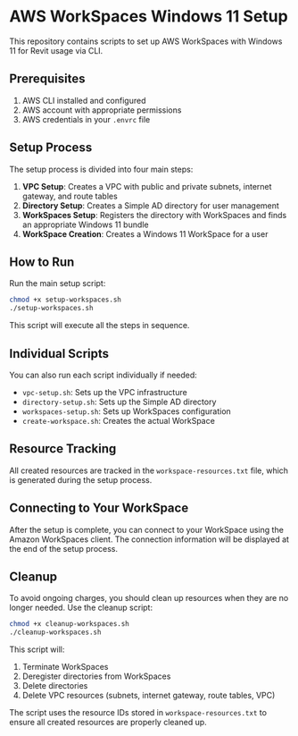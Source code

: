 # AWS WorkSpaces Windows 11 Setup

This repository contains scripts to set up AWS WorkSpaces with Windows 11 for Revit usage via CLI.

## Prerequisites

1. AWS CLI installed and configured
2. AWS account with appropriate permissions
3. AWS credentials in your `.envrc` file

## Setup Process

The setup process is divided into four main steps:

1. **VPC Setup**: Creates a VPC with public and private subnets, internet gateway, and route tables
2. **Directory Setup**: Creates a Simple AD directory for user management
3. **WorkSpaces Setup**: Registers the directory with WorkSpaces and finds an appropriate Windows 11 bundle
4. **WorkSpace Creation**: Creates a Windows 11 WorkSpace for a user

## How to Run

Run the main setup script:

```bash
chmod +x setup-workspaces.sh
./setup-workspaces.sh
```

This script will execute all the steps in sequence.

## Individual Scripts

You can also run each script individually if needed:

- `vpc-setup.sh`: Sets up the VPC infrastructure
- `directory-setup.sh`: Sets up the Simple AD directory
- `workspaces-setup.sh`: Sets up WorkSpaces configuration
- `create-workspace.sh`: Creates the actual WorkSpace

## Resource Tracking

All created resources are tracked in the `workspace-resources.txt` file, which is generated during the setup process.

## Connecting to Your WorkSpace

After the setup is complete, you can connect to your WorkSpace using the Amazon WorkSpaces client. The connection information will be displayed at the end of the setup process.

## Cleanup

To avoid ongoing charges, you should clean up resources when they are no longer needed. Use the cleanup script:

```bash
chmod +x cleanup-workspaces.sh
./cleanup-workspaces.sh
```

This script will:

1. Terminate WorkSpaces
2. Deregister directories from WorkSpaces
3. Delete directories
4. Delete VPC resources (subnets, internet gateway, route tables, VPC)

The script uses the resource IDs stored in `workspace-resources.txt` to ensure all created resources are properly cleaned up. 